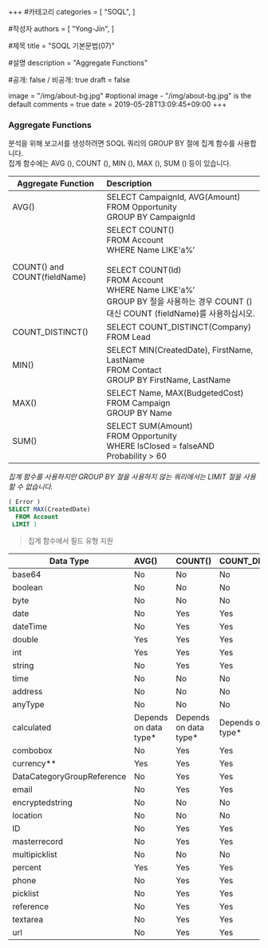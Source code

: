 +++
#카테고리
categories = [
    "SOQL",
]

#작성자
authors = [
    "Yong-Jin",
]

#제목
title = "SOQL 기본문법(07)"

#설명
description = "Aggregate Functions"

#공개: false / 비공개: true
draft = false


image = "/img/about-bg.jpg" #optional image - "/img/about-bg.jpg" is the default
comments = true
date = 2019-05-28T13:09:45+09:00
+++

<!-- 게시글 내용 -->
### Aggregate Functions
분석을 위해 보고서를 생성하려면 SOQL 쿼리의 GROUP BY 절에 집계 함수를 사용합니다.<br/>
집계 함수에는 AVG (), COUNT (), MIN (), MAX (), SUM () 등이 있습니다.

Aggregate Function | Description
---|:---
AVG() | SELECT CampaignId, AVG(Amount) <br/> FROM Opportunity <br/> GROUP BY CampaignId
COUNT() and COUNT(fieldName) | SELECT COUNT() <br/> FROM Account <br/> WHERE Name LIKE'a%’ <br/> <br/> SELECT COUNT(Id) <br/> FROM Account <br/> WHERE Name LIKE'a%’ <br/> GROUP BY 절을 사용하는 경우 COUNT () 대신 COUNT (fieldName)를 사용하십시오.
COUNT_DISTINCT() | SELECT COUNT_DISTINCT(Company) <br/> FROM Lead
MIN() | SELECT MIN(CreatedDate), FirstName, LastName <br/> FROM Contact <br/>GROUP BY FirstName, LastName
MAX() | SELECT Name, MAX(BudgetedCost) <br/> FROM Campaign <br/> GROUP BY Name
SUM() | SELECT SUM(Amount) <br/> FROM Opportunity <br/> WHERE IsClosed = falseAND Probability > 60

_집계 함수를 사용하지만 GROUP BY 절을 사용하지 않는 쿼리에서는 LIMIT 절을 사용할 수 없습니다._
```sql
( Error )
SELECT MAX(CreatedDate)
  FROM Account 
 LIMIT 1
```

> 집계 함수에서 필드 유형 지원

Data Type | AVG() | COUNT() | COUNT_DISTINCT() | MIN() | MAX() | SUM()
---|:---|:---|:---|:---|:---|:---
base64 | No | No | No | No | No | No
boolean | No | No | No | No | No | No
byte | No | No | No | No | No | No
date | No | Yes | Yes | Yes | Yes | No
dateTime | No | Yes | Yes | Yes | Yes | No
double | Yes | Yes | Yes | Yes | Yes | Yes
int | Yes | Yes | Yes | Yes | Yes | Yes
string | No | Yes | Yes | Yes | Yes | No
time | No | No | No | No | No | No
address | No | No | No | No | No | No
anyType | No | No | No | No | No | No
calculated | Depends on data type* | Depends on data type* | Depends on data type* | Depends on data type* | Depends on data type* | Depends on data type*
combobox | No | Yes | Yes | Yes | Yes | No
currency** | Yes | Yes | Yes | Yes | Yes | Yes
DataCategoryGroupReference | No | Yes | Yes | Yes | Yes | No
email | No | Yes | Yes | Yes | Yes | No
encryptedstring | No | No | No | No | No | No
location | No | No | No | No | No | No
ID | No | Yes | Yes | Yes | Yes | No
masterrecord | No | Yes | Yes | Yes | Yes | No
multipicklist | No | No | No | No | No | No
percent | Yes| Yes | Yes | Yes | Yes | Yes
phone | No | Yes | Yes | Yes | Yes | No
picklist | No | Yes | Yes | Yes | Yes | No
reference | No | Yes | Yes | Yes | Yes | No
textarea | No | Yes | Yes | Yes | Yes | No
url | No | Yes | Yes | Yes | Yes | No

